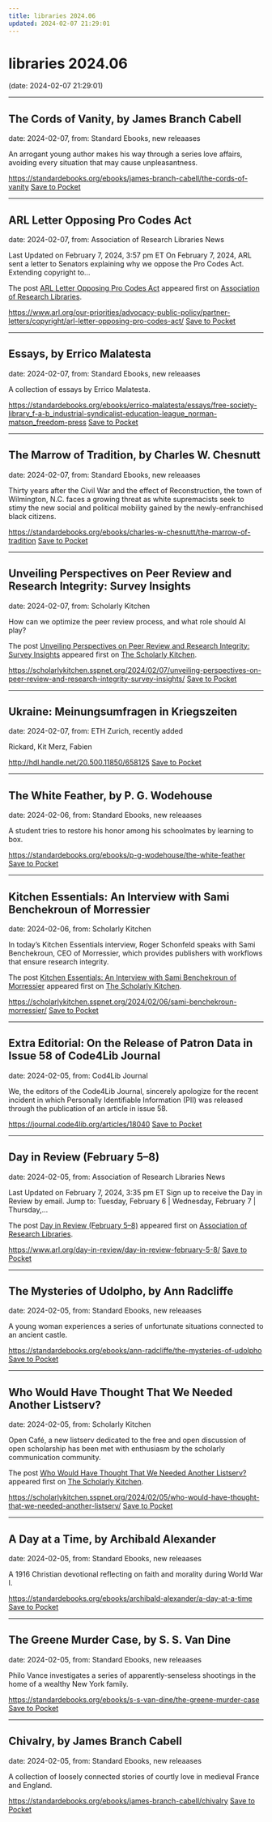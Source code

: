```yaml
---
title: libraries 2024.06
updated: 2024-02-07 21:29:01
---
```


# libraries 2024.06

(date: 2024-02-07 21:29:01)

---

## The Cords of Vanity, by James Branch Cabell

date: 2024-02-07, from: Standard Ebooks, new releaases

An arrogant young author makes his way through a series love affairs, avoiding every situation that may cause unpleasantness.

<span class="feed-item-link">
<a href="https://standardebooks.org/ebooks/james-branch-cabell/the-cords-of-vanity">https://standardebooks.org/ebooks/james-branch-cabell/the-cords-of-vanity</a> <a href="https://getpocket.com/save" class="pocket-btn" data-lang="en" data-save-url="https://standardebooks.org/ebooks/james-branch-cabell/the-cords-of-vanity">Save to Pocket</a>
</span>

---

## ARL Letter Opposing Pro Codes Act

date: 2024-02-07, from: Association of Research Libraries News

<p>Last Updated on February 7, 2024, 3:57 pm ET On February 7, 2024, ARL sent a letter to Senators explaining why we oppose the Pro Codes Act. Extending copyright to...</p>
<p>The post <a href="https://www.arl.org/our-priorities/advocacy-public-policy/partner-letters/copyright/arl-letter-opposing-pro-codes-act/">ARL Letter Opposing Pro Codes Act</a> appeared first on <a href="https://www.arl.org">Association of Research Libraries</a>.</p>


<span class="feed-item-link">
<a href="https://www.arl.org/our-priorities/advocacy-public-policy/partner-letters/copyright/arl-letter-opposing-pro-codes-act/">https://www.arl.org/our-priorities/advocacy-public-policy/partner-letters/copyright/arl-letter-opposing-pro-codes-act/</a> <a href="https://getpocket.com/save" class="pocket-btn" data-lang="en" data-save-url="https://www.arl.org/our-priorities/advocacy-public-policy/partner-letters/copyright/arl-letter-opposing-pro-codes-act/">Save to Pocket</a>
</span>

---

## Essays, by Errico Malatesta

date: 2024-02-07, from: Standard Ebooks, new releaases

A collection of essays by Errico Malatesta.

<span class="feed-item-link">
<a href="https://standardebooks.org/ebooks/errico-malatesta/essays/free-society-library_f-a-b_industrial-syndicalist-education-league_norman-matson_freedom-press">https://standardebooks.org/ebooks/errico-malatesta/essays/free-society-library_f-a-b_industrial-syndicalist-education-league_norman-matson_freedom-press</a> <a href="https://getpocket.com/save" class="pocket-btn" data-lang="en" data-save-url="https://standardebooks.org/ebooks/errico-malatesta/essays/free-society-library_f-a-b_industrial-syndicalist-education-league_norman-matson_freedom-press">Save to Pocket</a>
</span>

---

## The Marrow of Tradition, by Charles W. Chesnutt

date: 2024-02-07, from: Standard Ebooks, new releaases

Thirty years after the Civil War and the effect of Reconstruction, the town of Wilmington, N.C. faces a growing threat as white supremacists seek to stimy the new social and political mobility gained by the newly-enfranchised black citizens.

<span class="feed-item-link">
<a href="https://standardebooks.org/ebooks/charles-w-chesnutt/the-marrow-of-tradition">https://standardebooks.org/ebooks/charles-w-chesnutt/the-marrow-of-tradition</a> <a href="https://getpocket.com/save" class="pocket-btn" data-lang="en" data-save-url="https://standardebooks.org/ebooks/charles-w-chesnutt/the-marrow-of-tradition">Save to Pocket</a>
</span>

---

## Unveiling Perspectives on Peer Review and Research Integrity: Survey Insights

date: 2024-02-07, from: Scholarly Kitchen

<p>How can we optimize the peer review process, and what role should AI play?</p>
<p>The post <a href="https://scholarlykitchen.sspnet.org/2024/02/07/unveiling-perspectives-on-peer-review-and-research-integrity-survey-insights/">Unveiling Perspectives on Peer Review and Research Integrity: Survey Insights</a> appeared first on <a href="https://scholarlykitchen.sspnet.org">The Scholarly Kitchen</a>.</p>


<span class="feed-item-link">
<a href="https://scholarlykitchen.sspnet.org/2024/02/07/unveiling-perspectives-on-peer-review-and-research-integrity-survey-insights/">https://scholarlykitchen.sspnet.org/2024/02/07/unveiling-perspectives-on-peer-review-and-research-integrity-survey-insights/</a> <a href="https://getpocket.com/save" class="pocket-btn" data-lang="en" data-save-url="https://scholarlykitchen.sspnet.org/2024/02/07/unveiling-perspectives-on-peer-review-and-research-integrity-survey-insights/">Save to Pocket</a>
</span>

---

## Ukraine: Meinungsumfragen in Kriegszeiten

date: 2024-02-07, from: ETH Zurich, recently added

Rickard, Kit
Merz, Fabien

<span class="feed-item-link">
<a href="http://hdl.handle.net/20.500.11850/658125">http://hdl.handle.net/20.500.11850/658125</a> <a href="https://getpocket.com/save" class="pocket-btn" data-lang="en" data-save-url="http://hdl.handle.net/20.500.11850/658125">Save to Pocket</a>
</span>

---

## The White Feather, by P. G. Wodehouse

date: 2024-02-06, from: Standard Ebooks, new releaases

A student tries to restore his honor among his schoolmates by learning to box.

<span class="feed-item-link">
<a href="https://standardebooks.org/ebooks/p-g-wodehouse/the-white-feather">https://standardebooks.org/ebooks/p-g-wodehouse/the-white-feather</a> <a href="https://getpocket.com/save" class="pocket-btn" data-lang="en" data-save-url="https://standardebooks.org/ebooks/p-g-wodehouse/the-white-feather">Save to Pocket</a>
</span>

---

## Kitchen Essentials: An Interview with Sami Benchekroun of Morressier

date: 2024-02-06, from: Scholarly Kitchen

<p>In today’s Kitchen Essentials interview, Roger Schonfeld speaks with Sami Benchekroun, CEO of Morressier, which provides publishers with workflows that ensure research integrity.</p>
<p>The post <a href="https://scholarlykitchen.sspnet.org/2024/02/06/sami-benchekroun-morressier/">Kitchen Essentials: An Interview with Sami Benchekroun of Morressier</a> appeared first on <a href="https://scholarlykitchen.sspnet.org">The Scholarly Kitchen</a>.</p>


<span class="feed-item-link">
<a href="https://scholarlykitchen.sspnet.org/2024/02/06/sami-benchekroun-morressier/">https://scholarlykitchen.sspnet.org/2024/02/06/sami-benchekroun-morressier/</a> <a href="https://getpocket.com/save" class="pocket-btn" data-lang="en" data-save-url="https://scholarlykitchen.sspnet.org/2024/02/06/sami-benchekroun-morressier/">Save to Pocket</a>
</span>

---

## Extra Editorial: On the Release of Patron Data in Issue 58 of Code4Lib Journal

date: 2024-02-05, from: Cod4Lib Journal

We, the editors of the Code4Lib Journal, sincerely apologize for the recent incident in which Personally Identifiable Information (PII) was released through the publication of an article in issue 58.

<span class="feed-item-link">
<a href="https://journal.code4lib.org/articles/18040">https://journal.code4lib.org/articles/18040</a> <a href="https://getpocket.com/save" class="pocket-btn" data-lang="en" data-save-url="https://journal.code4lib.org/articles/18040">Save to Pocket</a>
</span>

---

## Day in Review (February 5–8)

date: 2024-02-05, from: Association of Research Libraries News

<p>Last Updated on February 7, 2024, 3:35 pm ET Sign up to receive the Day in Review by email. Jump to: Tuesday, February 6 &#124; Wednesday, February 7 &#124; Thursday,...</p>
<p>The post <a href="https://www.arl.org/day-in-review/day-in-review-february-5-8/">Day in Review (February 5–8)</a> appeared first on <a href="https://www.arl.org">Association of Research Libraries</a>.</p>


<span class="feed-item-link">
<a href="https://www.arl.org/day-in-review/day-in-review-february-5-8/">https://www.arl.org/day-in-review/day-in-review-february-5-8/</a> <a href="https://getpocket.com/save" class="pocket-btn" data-lang="en" data-save-url="https://www.arl.org/day-in-review/day-in-review-february-5-8/">Save to Pocket</a>
</span>

---

## The Mysteries of Udolpho, by Ann Radcliffe

date: 2024-02-05, from: Standard Ebooks, new releaases

A young woman experiences a series of unfortunate situations connected to an ancient castle.

<span class="feed-item-link">
<a href="https://standardebooks.org/ebooks/ann-radcliffe/the-mysteries-of-udolpho">https://standardebooks.org/ebooks/ann-radcliffe/the-mysteries-of-udolpho</a> <a href="https://getpocket.com/save" class="pocket-btn" data-lang="en" data-save-url="https://standardebooks.org/ebooks/ann-radcliffe/the-mysteries-of-udolpho">Save to Pocket</a>
</span>

---

## Who Would Have Thought That We Needed Another Listserv?

date: 2024-02-05, from: Scholarly Kitchen

<p>Open Café, a new listserv dedicated to the free and open discussion of open scholarship has been met with enthusiasm by the scholarly communication community.</p>
<p>The post <a href="https://scholarlykitchen.sspnet.org/2024/02/05/who-would-have-thought-that-we-needed-another-listserv/">Who Would Have Thought That We Needed Another Listserv?</a> appeared first on <a href="https://scholarlykitchen.sspnet.org">The Scholarly Kitchen</a>.</p>


<span class="feed-item-link">
<a href="https://scholarlykitchen.sspnet.org/2024/02/05/who-would-have-thought-that-we-needed-another-listserv/">https://scholarlykitchen.sspnet.org/2024/02/05/who-would-have-thought-that-we-needed-another-listserv/</a> <a href="https://getpocket.com/save" class="pocket-btn" data-lang="en" data-save-url="https://scholarlykitchen.sspnet.org/2024/02/05/who-would-have-thought-that-we-needed-another-listserv/">Save to Pocket</a>
</span>

---

## A Day at a Time, by Archibald Alexander

date: 2024-02-05, from: Standard Ebooks, new releaases

A 1916 Christian devotional reflecting on faith and morality during World War I.

<span class="feed-item-link">
<a href="https://standardebooks.org/ebooks/archibald-alexander/a-day-at-a-time">https://standardebooks.org/ebooks/archibald-alexander/a-day-at-a-time</a> <a href="https://getpocket.com/save" class="pocket-btn" data-lang="en" data-save-url="https://standardebooks.org/ebooks/archibald-alexander/a-day-at-a-time">Save to Pocket</a>
</span>

---

## The Greene Murder Case, by S. S. Van Dine

date: 2024-02-05, from: Standard Ebooks, new releaases

Philo Vance investigates a series of apparently-senseless shootings in the home of a wealthy New York family.

<span class="feed-item-link">
<a href="https://standardebooks.org/ebooks/s-s-van-dine/the-greene-murder-case">https://standardebooks.org/ebooks/s-s-van-dine/the-greene-murder-case</a> <a href="https://getpocket.com/save" class="pocket-btn" data-lang="en" data-save-url="https://standardebooks.org/ebooks/s-s-van-dine/the-greene-murder-case">Save to Pocket</a>
</span>

---

## Chivalry, by James Branch Cabell

date: 2024-02-05, from: Standard Ebooks, new releaases

A collection of loosely connected stories of courtly love in medieval France and England.

<span class="feed-item-link">
<a href="https://standardebooks.org/ebooks/james-branch-cabell/chivalry">https://standardebooks.org/ebooks/james-branch-cabell/chivalry</a> <a href="https://getpocket.com/save" class="pocket-btn" data-lang="en" data-save-url="https://standardebooks.org/ebooks/james-branch-cabell/chivalry">Save to Pocket</a>
</span>



<script type="text/javascript">!function(d,i){if(!d.getElementById(i)){var j=d.createElement("script");j.id=i;j.src="https://widgets.getpocket.com/v1/j/btn.js?v=1";var w=d.getElementById(i);d.body.appendChild(j);}}(document,"pocket-btn-js");</script>

